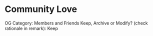 # Community Love

OG Category: Members and Friends
Keep, Archive or Modify? (check rationale in remark): Keep